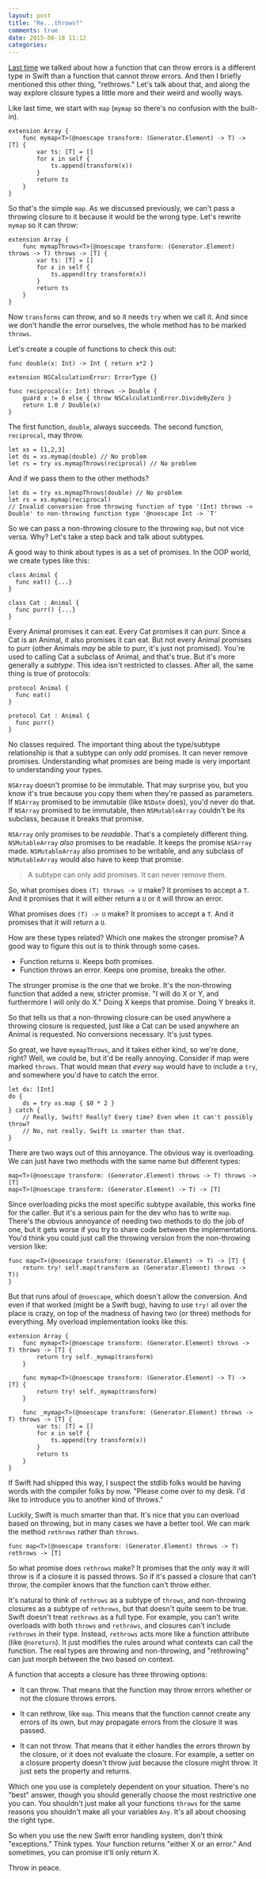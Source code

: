 ```yaml
---
layout: post
title: "Re...throws?"
comments: true
date: 2015-06-18 11:12
categories: 
---
```


[Last time](/throw-what-dont-throw) we talked about how a function that can
throw errors is a different type in Swift than a function that cannot throw
errors. And then I briefly mentioned this other thing, "rethrows." Let's talk
about that, and along the way explore closure types a little more and their
weird and woolly ways. <!-- more -->

Like last time, we start with `map` (`mymap` so there's no confusion with the
built-in).

```
extension Array {
    func mymap<T>(@noescape transform: (Generator.Element) -> T) -> [T] {
        var ts: [T] = []
        for x in self {
            ts.append(transform(x))
        }
        return ts
    }
}
```

So that's the simple `map`. As we discussed previously, we can't pass a throwing
closure to it because it would be the wrong type. Let's rewrite `mymap` so it
can throw:

```
extension Array {
    func mymapThrows<T>(@noescape transform: (Generator.Element) throws -> T) throws -> [T] {
        var ts: [T] = []
        for x in self {
            ts.append(try transform(x))
        }
        return ts
    }
}
```

Now `transforms` can throw, and so it needs `try` when we call it. And since we
don't handle the error ourselves, the whole method has to be marked `throws`.

Let's create a couple of functions to check this out:

```
func double(x: Int) -> Int { return x*2 }

extension NSCalculationError: ErrorType {}

func reciprocal(x: Int) throws -> Double {
    guard x != 0 else { throw NSCalculationError.DivideByZero }
    return 1.0 / Double(x)
}
```

The first function, `double`, always succeeds. The second function,
`reciprocal`, may throw.

```
let xs = [1,2,3]
let ds = xs.mymap(double) // No problem
let rs = try xs.mymapThrows(reciprocal) // No problem
```

And if we pass them to the other methods?

```
let ds = try xs.mymapThrows(double) // No problem
let rs = xs.mymap(reciprocal) 
// Invalid conversion from throwing function of type '(Int) throws -> Double' to non-throwing function type '@noescape Int -> `T'
```

So we can pass a non-throwing closure to the throwing `map`, but not vice versa.
Why? Let's take a step back and talk about subtypes.

A good way to think about types is as a set of promises. In the OOP world, we
create types like this:

```
class Animal {
  func eat() {...}
}

class Cat : Animal {
  func purr() {...}
}
```

Every Animal promises it can eat. Every Cat promises it can purr. Since a Cat is
an Animal, it also promises it can eat. But not every Animal promises to purr
(other Animals *may* be able to purr, it's just not promised). You're used to
calling Cat a subclass of Animal, and that's true. But it's more generally a
*subtype*. This idea isn't restricted to classes. After all, the same thing is
true of protocols:

```
protocol Animal {
  func eat()
}

protocol Cat : Animal {
  func purr()
}
```

No classes required. The important thing about the type/subtype relationship is
that a subtype can only *add* promises. It can never remove promises.
Understanding what promises are being made is very important to understanding
your types.

`NSArray` doesn't promise to be immutable. That may surprise you, but you know
it's true because you copy them when they're passed as parameters. If `NSArray`
promised to be immutable (like `NSDate` does), you'd never do that. If `NSArray`
promised to be immutable, then `NSMutableArray` couldn't be its subclass,
because it breaks that promise.

`NSArray` only promises to be *readable*. That's a completely different thing.
`NSMutableArray` *also* promises to be readable. It keeps the promise `NSArray`
made. `NSMutableArray` also promises to be writable, and any subclass of
`NSMutableArray` would also have to keep that promise.

> A subtype can only add promises. It can never remove them.

So, what promises does `(T) throws -> U` make? It promises to accept a `T`. And
it promises that it will either return a `U` or it will throw an error.

What promises does `(T) -> U` make? It promises to accept a `T`. And
it promises that it will return a `U`.

How are these types related? Which one makes the stronger promise? A good way to
figure this out is to think through some cases.

* Function returns `U`. Keeps both promises.
* Function throws an error. Keeps one promise, breaks the other.

The stronger promise is the one that we broke. It's the non-throwing function
that added a new, stricter promise. "I will do X or Y, and furthermore I will
only do X." Doing X keeps that promise. Doing Y breaks it.

So that tells us that a non-throwing closure can be used anywhere a throwing
closure is requested, just like a Cat can be used anywhere an Animal is
requested. No conversions necessary. It's just types.

So great, we have `mymapThrows`, and it takes either kind, so we're done, right?
Well, we could be, but it'd be really annoying. Consider if map were marked
`throws`. That would mean that *every* `map` would have to include a `try`, and
somewhere you'd have to catch the error.

```
let ds: [Int]
do {
    ds = try xs.map { $0 * 2 }
} catch {
    // Really, Swift? Really? Every time? Even when it can't possibly throw?
    // No, not really. Swift is smarter than that.
}
```

There are two ways out of this annoyance. The obvious way is overloading. We can
just have two methods with the same name but different types:

```
map<T>(@noescape transform: (Generator.Element) throws -> T) throws -> [T]
map<T>(@noescape transform: (Generator.Element) -> T) -> [T]
```

Since overloading picks the most specific subtype available, this works fine for
the caller. But it's a serious pain for the dev who has to write `map`. There's
the obvious annoyance of needing two methods to do the job of one, but it gets
worse if you try to share code between the implementations. You'd think you
could just call the throwing version from the non-throwing version like:

```
func map<T>(@noescape transform: (Generator.Element) -> T) -> [T] {
    return try! self.map(transform as (Generator.Element) throws -> T))
}
```

But that runs afoul of `@noescape`, which doesn't allow the conversion. And even
if that worked (might be a Swift bug), having to use `try!` all over the place
is crazy, on top of the madness of having two (or three) methods for everything.
My overload implementation looks like this:

```
extension Array {
    func mymap<T>(@noescape transform: (Generator.Element) throws -> T) throws -> [T] {
        return try self._mymap(transform)
    }

    func mymap<T>(@noescape transform: (Generator.Element) -> T) -> [T] {
        return try! self._mymap(transform)
    }

    func _mymap<T>(@noescape transform: (Generator.Element) throws -> T) throws -> [T] {
        var ts: [T] = []
        for x in self {
            ts.append(try transform(x))
        }
        return ts
    }
}
```

If Swift had shipped this way, I suspect the stdlib folks would be having words
with the compiler folks by now. "Please come over to my desk. I'd like to
introduce you to another kind of throws."

Luckily, Swift is much smarter than that. It's nice that you can overload based
on throwing, but in many cases we have a better tool. We can mark the method
`rethrows` rather than `throws`.

    func map<T>(@noescape transform: (Generator.Element) throws -> T) rethrows -> [T]

So what promise does `rethrows` make? It promises that the only way it will
throw is if a closure it is passed throws. So if it's passed a closure that
can't throw, the compiler knows that the function can't throw either.

It's natural to think of `rethrows` as a subtype of `throws`, and non-throwing
closures as a subtype of `rethrows`, but that doesn't quite seem to be true.
Swift doesn't treat `rethrows` as a full type. For example, you can't write
overloads with both `throws` and `rethrows`, and closures can't include
`rethrows` in their type. Instead, `rethrows` acts more like a function
attribute (like `@noreturn`). It just modifies the rules around what contexts
can call the function. The real types are throwing and non-throwing, and
"rethrowing" can just morph between the two based on context.

A function that accepts a closure has three throwing options:

* It can throw. That means that the function may throw errors whether or not the
closure throws errors.

* It can rethrow, like `map`. This means that the function cannot create any
errors of its own, but may propagate errors from the closure it was passed.

* It can not throw. That means that it either handles the errors thrown by the
closure, or it does not evaluate the closure. For example, a setter on a closure
property doesn't throw just because the closure might throw. It just sets the
property and returns.

Which one you use is completely dependent on your situation. There's no "best"
answer, though you should generally choose the most restrictive one you can. You
shouldn't just make all your functions `throws` for the same reasons you
shouldn't make all your variables `Any`. It's all about choosing the right type.

So when you use the new Swift error handling system, don't think "exceptions."
Think types. Your function returns "either X or an error." And sometimes, you
can promise it'll only return X.

Throw in peace.

